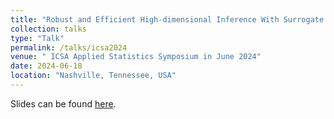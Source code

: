 ```yaml
---
title: "Robust and Efficient High‐dimensional Inference With Surrogate Outcomes"
collection: talks
type: "Talk"
permalink: /talks/icsa2024
venue: " ICSA Applied Statistics Symposium in June 2024"
date: 2024-06-18
location: "Nashville, Tennessee, USA"
---
```

Slides can be found [here](https://huiyuan-wang.github.io/files/slides_robust_icsa.pdf).
